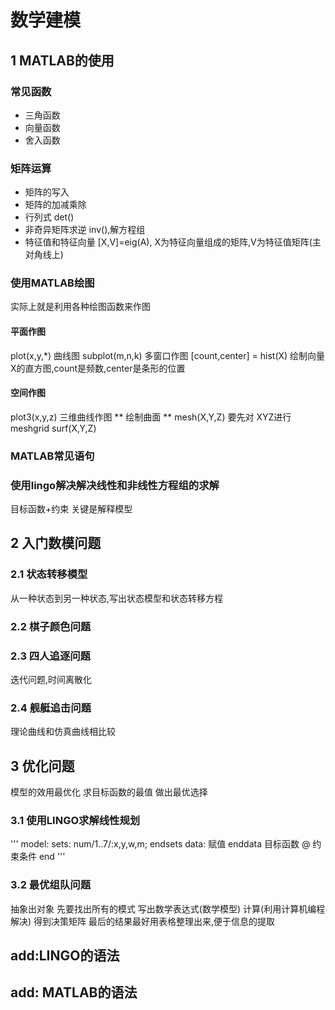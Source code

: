 # 数学建模

## 1 MATLAB的使用

### 常见函数

* 三角函数
* 向量函数
* 舍入函数

### 矩阵运算

* 矩阵的写入
* 矩阵的加减乘除
* 行列式  det()
* 非奇异矩阵求逆 inv(),解方程组
* 特征值和特征向量  [X,V]=eig(A), X为特征向量组成的矩阵,V为特征值矩阵(主对角线上)

### 使用MATLAB绘图

实际上就是利用各种绘图函数来作图
#### 平面作图
plot(x,y,*)   曲线图
subplot(m,n,k)  多窗口作图
[count,center] = hist(X)  绘制向量X的直方图,count是频数,center是条形的位置
#### 空间作图
plot3(x,y,z)  三维曲线作图
** 绘制曲面 **
mesh(X,Y,Z)  要先对 XYZ进行meshgrid
surf(X,Y,Z)

### MATLAB常见语句

### 使用lingo解决解决线性和非线性方程组的求解
目标函数+约束
关键是解释模型

## 2 入门数模问题
### 2.1 状态转移模型
从一种状态到另一种状态,写出状态模型和状态转移方程
### 2.2 棋子颜色问题
### 2.3 四人追逐问题
迭代问题,时间离散化
### 2.4 舰艇追击问题
理论曲线和仿真曲线相比较

## 3 优化问题
模型的效用最优化
求目标函数的最值
做出最优选择
### 3.1 使用LINGO求解线性规划
'''
model:
sets:
num/1..7/:x,y,w,m;
endsets
data:
赋值
enddata
目标函数
@ 约束条件
end
'''
### 3.2 最优组队问题
抽象出对象
先要找出所有的模式
写出数学表达式(数学模型)
计算(利用计算机编程解决)
得到决策矩阵
最后的结果最好用表格整理出来,便于信息的提取

## add:LINGO的语法

## add: MATLAB的语法

